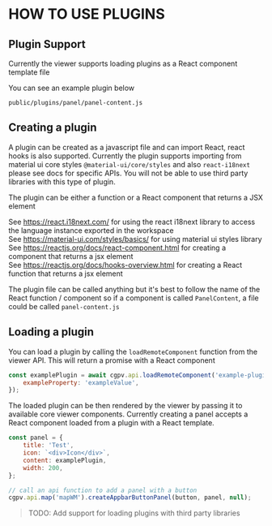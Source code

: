 # HOW TO USE PLUGINS

## Plugin Support

Currently the viewer supports loading plugins as a React component template file

You can see an example plugin below

`public/plugins/panel/panel-content.js`

## Creating a plugin

A plugin can be created as a javascript file and can import React, react hooks is also supported. Currently the plugin supports importing from material ui core styles `@material-ui/core/styles` and also `react-i18next` please see docs for specific APIs. You will not be able to use third party libraries with this type of plugin.

The plugin can be either a function or a React component that returns a JSX element

See https://react.i18next.com/ for using the react i18next library to access the language instance exported in the workspace<br/>
See https://material-ui.com/styles/basics/ for using material ui styles library<br/>
See https://reactjs.org/docs/react-component.html for creating a component that returns a jsx element<br/>
See https://reactjs.org/docs/hooks-overview.html for creating a React function that returns a jsx element<br/>

The plugin file can be called anything but it's best to follow the name of the React function / component so if a component is called `PanelContent`, a file could be called `panel-content.js`

## Loading a plugin

You can load a plugin by calling the `loadRemoteComponent` function from the viewer API. This will return a promise with a React component

```js
const examplePlugin = await cgpv.api.loadRemoteComponent('example-plugin.js', {
    exampleProperty: 'exampleValue',
});
```

The loaded plugin can be then rendered by the viewer by passing it to available core viewer components. Currently creating a panel accepts a React component loaded from a plugin with a React template.

```js
const panel = {
    title: 'Test',
    icon: `<div>Icon</div>`,
    content: examplePlugin,
    width: 200,
};

// call an api function to add a panel with a button
cgpv.api.map('mapWM').createAppbarButtonPanel(button, panel, null);
```

> TODO: Add support for loading plugins with third party libraries
